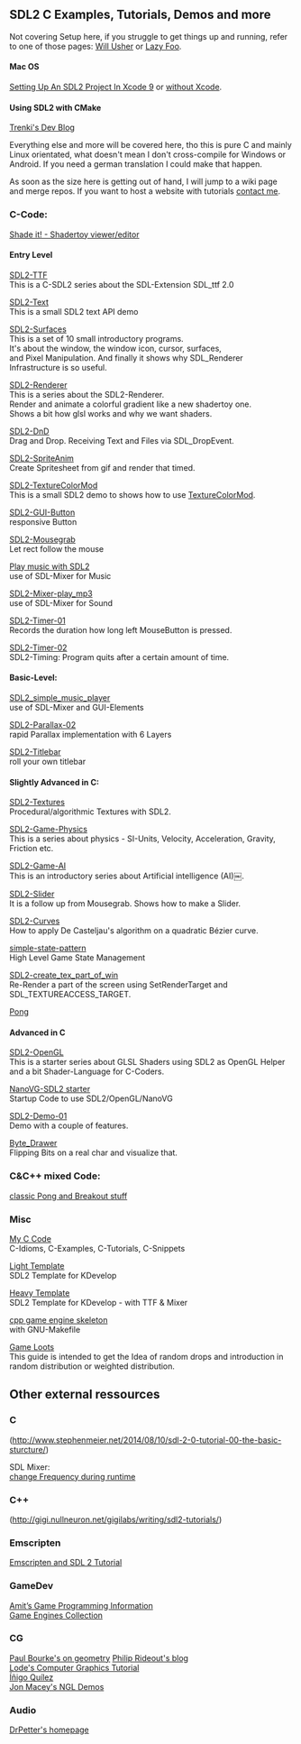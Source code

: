 ## SDL2 C Examples, Tutorials, Demos and more
Not covering Setup here, if you struggle to get things up and running, refer to one of those pages:
[Will Usher](https://www.willusher.io/sdl2%20tutorials/2013/08/15/lesson-0-setting-up-sdl) or
[Lazy Foo](http://lazyfoo.net/tutorials/SDL/01_hello_SDL/index.php).  

#### Mac OS
[Setting Up An SDL2 Project In Xcode 9](http://matthewstyles.com/set-up-an-sdl2-project-in-xcode/) or [without Xcode](https://medium.com/@edkins.sarah/set-up-sdl2-on-your-mac-without-xcode-6b0c33b723f7).  
#### Using SDL2 with CMake
[Trenki's Dev Blog](https://trenki2.github.io/blog/2017/06/02/using-sdl2-with-cmake/)  

Everything else and more will be covered here, tho this is pure C and mainly Linux orientated, what doesn't mean I don't cross-compile for Windows or Android. If you need a german translation I could make that happen.

As soon as the size here is getting out of hand, I will jump to a wiki page and merge repos. If you want to host a website with tutorials [contact me](https://discourse.libsdl.org/u/Acry/).  
### C-Code:
[Shade it! - Shadertoy viewer/editor](https://github.com/Acry/Shade-it-) 

#### Entry Level
[SDL2-TTF](https://github.com/Acry/SDL2-TTF)    
This is a C-SDL2 series about the SDL-Extension SDL_ttf 2.0  

[SDL2-Text](https://github.com/Acry/SDL2-Text)  
This is a small SDL2 text API demo  

[SDL2-Surfaces](https://github.com/Acry/SDL2-Surfaces)  
This is a set of 10 small introductory programs.  
It's about the window, the window icon, cursor, surfaces,  
and Pixel Manipulation.
And finally it shows why SDL_Renderer Infrastructure is so useful.  

[SDL2-Renderer](https://github.com/Acry/SDL2-Renderer)  
This is a series about the SDL2-Renderer.  
Render and animate a colorful gradient like a new shadertoy one.  
Shows a bit how glsl works and why we want shaders.  

[SDL2-DnD](https://github.com/Acry/SDL2-DnD)  
Drag and Drop. Receiving Text and Files via SDL_DropEvent.  

[SDL2-SpriteAnim](https://github.com/Acry/SDL2-Anim01)  
Create Spritesheet from gif and render that timed.  

[SDL2-TextureColorMod](https://github.com/Acry/SDL2-TextureColorMod)  
This is a small SDL2 demo to shows how to use [TextureColorMod](https://wiki.libsdl.org/SDL_GetTextureColorMod?action=fullsearch&context=180&value=TextureColorMod&titlesearch=Titles).  
 
[SDL2-GUI-Button](https://github.com/Acry/SDL2-GUI-Button)  
responsive Button

[SDL2-Mousegrab](https://github.com/Acry/SDL2-Mousegrab)  
Let rect follow the mouse  

[Play music with SDL2](https://github.com/Acry/SDL2-Mixer-play_music_mp3)  
use of SDL-Mixer for Music

[SDL2-Mixer-play_mp3](https://github.com/Acry/SDL2-Mixer-play_mp3)  
use of SDL-Mixer for Sound

[SDL2-Timer-01](https://github.com/Acry/SDL2-Timer-01)  
Records the duration how long left MouseButton is pressed.

[SDL2-Timer-02](https://github.com/Acry/SDL2-Timer-02)  
SDL2-Timing: Program quits after a certain amount of time.

#### Basic-Level:
[SDL2_simple_music_player](https://github.com/Acry/SDL2_simple_music_player)  
use of SDL-Mixer and GUI-Elements

[SDL2-Parallax-02](https://github.com/Acry/SDL2-Parallax-02)  
rapid Parallax implementation with 6 Layers

[SDL2-Titlebar](https://github.com/Acry/SDL2-Titlebar)  
roll your own titlebar  

#### Slightly Advanced in C:
[SDL2-Textures](https://github.com/Acry/SDL2-Textures)  
Procedural/algorithmic Textures with SDL2.  

[SDL2-Game-Physics](https://github.com/Acry/SDL2-Physics)  
This is a series about physics - SI-Units, Velocity, Acceleration, Gravity, Friction etc.  

[SDL2-Game-AI](https://github.com/Acry/AI)  
This is an introductory series about Artificial intelligence (AI)￼.  

[SDL2-Slider](https://github.com/Acry/SDL2-Slider)  
It is a follow up from Mousegrab. Shows how to make a Slider.  

[SDL2-Curves](https://github.com/Acry/SDL2-Curves)  
How to apply De Casteljau's algorithm on a quadratic Bézier curve.  

[simple-state-pattern](https://github.com/Acry/simple-state-pattern)  
High Level Game State Management

[SDL2-create_tex_part_of_win](https://github.com/Acry/SDL2-create_tex_part_of_win)  
Re-Render a part of the screen using SetRenderTarget and SDL_TEXTUREACCESS_TARGET.

[Pong](https://github.com/Acry/SDL2-Pong)  

#### Advanced in C
[SDL2-OpenGL](https://github.com/Acry/SDL2-OpenGL)  
This is a starter series about GLSL Shaders using SDL2 as OpenGL Helper and a bit Shader-Language for C-Coders.  

[NanoVG-SDL2 starter](https://github.com/Acry/SDL2-nanovg-example)  
Startup Code to use SDL2/OpenGL/NanoVG  

[SDL2-Demo-01](https://github.com/Acry/SDL2-Demo-01)  
Demo with a couple of features.

[Byte_Drawer](https://github.com/Acry/Byte_Drawer)  
Flipping Bits on a real char and visualize that.

### C&C++ mixed Code:
[classic Pong and Breakout stuff](https://github.com/Acry/SDL2-pong_issue-01)  

### Misc
[My C Code](https://gist.github.com/Acry/554e04bab3a2669a5ba2ecd4d673e875)  
C-Idioms, C-Examples, C-Tutorials, C-Snippets  

[Light Template](https://github.com/Acry/SDL2-C-KDev_App_Template_light)  
SDL2 Template for KDevelop  

[Heavy Template](https://github.com/Acry/SDL2-C-KDev_App_Template)  
SDL2 Template for KDevelop - with TTF & Mixer  

[cpp game engine skeleton](https://github.com/Acry/cpp-game-engine-skel)  
with GNU-Makefile  

[Game Loots](https://github.com/Acry/Game_loots)  
This guide is intended to get the Idea of random drops
and introduction in random distribution or weighted distribution.

## Other external ressources
### C
(http://www.stephenmeier.net/2014/08/10/sdl-2-0-tutorial-00-the-basic-sturcture/)

SDL Mixer:  
[change Frequency during runtime](https://gist.github.com/danilolc/9fff54a8cb9ddc04b9bd82df7badb610)  

### C++
(http://gigi.nullneuron.net/gigilabs/writing/sdl2-tutorials/)

### Emscripten
[Emscripten and SDL 2 Tutorial](https://lyceum-allotments.github.io/2016/06/emscripten-and-sdl-2-tutorial-part-1/)  

### GameDev
[Amit’s Game Programming Information](http://www-cs-students.stanford.edu/~amitp/gameprog.html)  
[Game Engines Collection](https://github.com/collections/game-engines)  

### CG
[Paul Bourke's on geometry](http://paulbourke.net/geometry/)
[Philip Rideout's blog](http://github.prideout.net/)  
[Lode's Computer Graphics Tutorial](https://lodev.org/cgtutor/)  
[Íñigo Quílez](http://www.iquilezles.org/prods/index.htm)  
[Jon Macey's NGL Demos](https://nccastaff.bmth.ac.uk/jmacey/GraphicsLib/Demos/index.html)

### Audio
[DrPetter's homepage](http://www.drpetter.se/article_sound.html)
